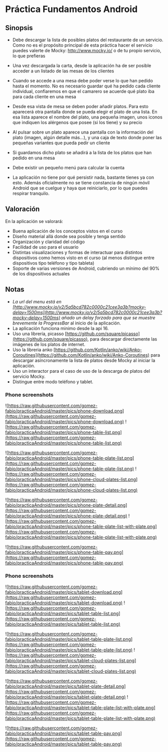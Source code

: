 # **Práctica Fundamentos Android**
## **Sinopsis**
- Debe descargar la lista de posibles platos del restaurante de un servicio. Como no es el propósito principal de esta práctica hacer el servicio puedes valerte de Mocky: http://www.mocky.io/ o de tu propio servicio, lo que prefieras

- Una vez descargada la carta, desde la aplicación ha de ser posible acceder a un listado de las mesas de los clientes
- Cuando se accede a una mesa debe poder verse lo que han pedido hasta el momento. No es necesario guardar qué ha pedido cada cliente individual, confiaremos en que el camarero se acuerde qué plato iba para cada cliente en una mesa
- Desde esa vista de mesa se deben poder añadir platos. Para esto aparecerá otra pantalla donde se pueda elegir el plato de una lista. En esa lista aparece el nombre del plato, una pequeña imagen, unos iconos que indiquen los alérgenos que posee (si los tiene) y su precio
- Al pulsar sobre un plato aparece una pantalla con la información del plato (imagen, algún detalle más...), y una caja de texto donde poner las pequeñas variantes que pueda pedir un cliente
- Si guardamos dicho plato se añadirá a la lista de los platos que han pedido en una mesa
- Debe existir un pequeño menú para calcular la cuenta
- La aplicación no tiene por qué persistir nada, bastante tienes ya con esto. Además oficialmente no se tiene constancia de ningún móvil Android que se cuelgue y haya que reiniciarlo, por lo que puedes respirar tranquilo.
 
## Valoración
En la aplicación se valorará:

- Buena aplicación de los conceptos vistos en el curso
- Diseño material allá donde sea posible y tenga sentido
- Organización y claridad del código
- Facilidad de uso para el usuario
- Distintas visualizaciones y formas de interactuar para distintos dispositivos como hemos visto en el curso (al menos distingue entre dispositivos tipo teléfono y tipo tableta)
- Soporte de varias versiones de Android, cubriendo un mínimo del 90% de los dispositivos actuales

## Notas

- *La url del menu está en [http://www.mocky.io/v2/5a5bcd782c0000c21cee3a3b?mocky-delay=1500ms](http://www.mocky.io/v2/5a5bcd782c0000c21cee3a3b?mocky-delay=1500ms) añado un delay forzado para que se muestre brevemente la ProgressBar* al inicio de la aplicación.
- La aplicación funciona minimo desde la api 16.
- Uso una librería, picasso [https://github.com/square/picasso](https://github.com/square/picasso), para descargar directamente las imágenes de los platos de internet.
- Uso la libreria anko [https://github.com/Kotlin/anko/wiki/Anko-Coroutines](https://github.com/Kotlin/anko/wiki/Anko-Coroutines) para descargar asíncronamente la lista de platos desde Mocky al iniciar la aplicación.
- Uso un interactor para el caso de uso de la descarga de platos del servicio Mocky.
- Distingue entre modo teléfono y tablet.

### Phone screenshots
![https://raw.githubusercontent.com/gomez-fabio/practicaAndroid/master/pics/phone-download.png](https://raw.githubusercontent.com/gomez-fabio/practicaAndroid/master/pics/phone-download.png) ![https://raw.githubusercontent.com/gomez-fabio/practicaAndroid/master/pics/phone-table-list.png](https://raw.githubusercontent.com/gomez-fabio/practicaAndroid/master/pics/phone-table-list.png) 

![https://raw.githubusercontent.com/gomez-fabio/practicaAndroid/master/pics/phone-table-plate-list.png](https://raw.githubusercontent.com/gomez-fabio/practicaAndroid/master/pics/phone-table-plate-list.png) ![https://raw.githubusercontent.com/gomez-fabio/practicaAndroid/master/pics/phone-cloud-plates-list.png](https://raw.githubusercontent.com/gomez-fabio/practicaAndroid/master/pics/phone-cloud-plates-list.png)

![https://raw.githubusercontent.com/gomez-fabio/practicaAndroid/master/pics/phone-plate-detail.png](https://raw.githubusercontent.com/gomez-fabio/practicaAndroid/master/pics/phone-plate-detail.png) ![https://raw.githubusercontent.com/gomez-fabio/practicaAndroid/master/pics/phone-table-plate-list-with-plate.png](https://raw.githubusercontent.com/gomez-fabio/practicaAndroid/master/pics/phone-table-plate-list-with-plate.png)

![https://raw.githubusercontent.com/gomez-fabio/practicaAndroid/master/pics/phone-table-pay.png](https://raw.githubusercontent.com/gomez-fabio/practicaAndroid/master/pics/phone-table-pay.png)

### Phone screenshots
![https://raw.githubusercontent.com/gomez-fabio/practicaAndroid/master/pics/tablet-download.png](https://raw.githubusercontent.com/gomez-fabio/practicaAndroid/master/pics/tablet-download.png) ![https://raw.githubusercontent.com/gomez-fabio/practicaAndroid/master/pics/tablet-table-list.png](https://raw.githubusercontent.com/gomez-fabio/practicaAndroid/master/pics/tablet-table-list.png) 

![https://raw.githubusercontent.com/gomez-fabio/practicaAndroid/master/pics/tablet-table-plate-list.png](https://raw.githubusercontent.com/gomez-fabio/practicaAndroid/master/pics/tablet-table-plate-list.png) ![https://raw.githubusercontent.com/gomez-fabio/practicaAndroid/master/pics/tablet-cloud-plates-list.png](https://raw.githubusercontent.com/gomez-fabio/practicaAndroid/master/pics/tablet-cloud-plates-list.png)

![https://raw.githubusercontent.com/gomez-fabio/practicaAndroid/master/pics/tablet-plate-detail.png](https://raw.githubusercontent.com/gomez-fabio/practicaAndroid/master/pics/tablet-plate-detail.png) ![https://raw.githubusercontent.com/gomez-fabio/practicaAndroid/master/pics/tablet-table-plate-list-with-plate.png](https://raw.githubusercontent.com/gomez-fabio/practicaAndroid/master/pics/tablet-table-plate-list-with-plate.png)

![https://raw.githubusercontent.com/gomez-fabio/practicaAndroid/master/pics/tablet-table-pay.png](https://raw.githubusercontent.com/gomez-fabio/practicaAndroid/master/pics/tablet-table-pay.png)